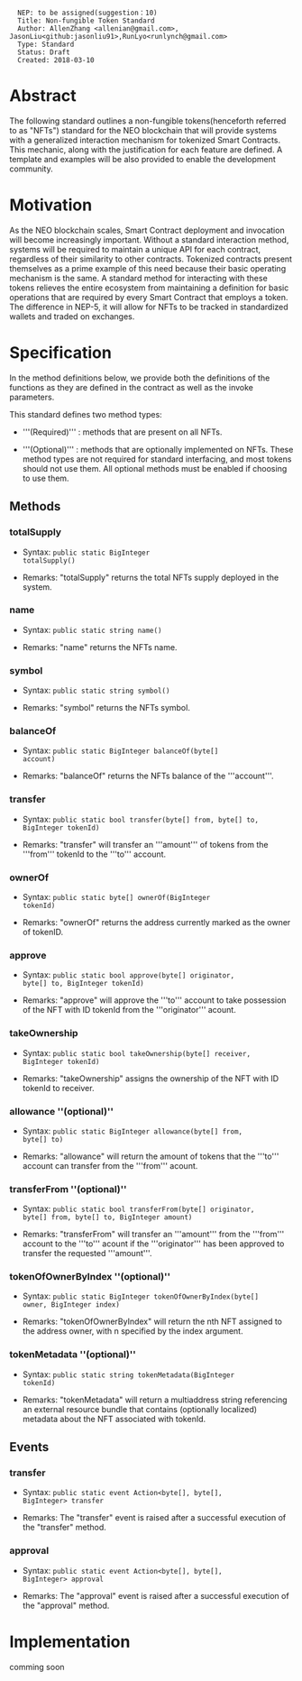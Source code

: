 
```
  NEP: to be assigned(suggestion：10)
  Title: Non-fungible Token Standard
  Author: AllenZhang <allenian@gmail.com>, JasonLiu<github:jasonliu91>,RunLyo<runlynch@gmail.com>
  Type: Standard
  Status: Draft
  Created: 2018-03-10
```

# Abstract

The following standard outlines a non-fungible tokens(henceforth referred to as "NFTs") standard for the NEO blockchain that will provide systems with a generalized interaction mechanism for tokenized Smart Contracts.  This mechanic, along with the justification for each feature are defined.  A template and examples will be also provided to enable the development community.

# Motivation

As the NEO blockchain scales, Smart Contract deployment and invocation will become increasingly important.  Without a standard interaction method, systems will be required to maintain a unique API for each contract, regardless of their similarity to other contracts.  Tokenized contracts present themselves as a prime example of this need because their basic operating mechanism is the same.  A standard method for interacting with these tokens relieves the entire ecosystem from maintaining a definition for basic operations that are required by every Smart Contract that employs a token. The difference in NEP-5, it will allow for NFTs to be tracked in standardized wallets and traded on exchanges.

# Specification

In the method definitions below, we provide both the definitions of the functions as they are defined in the contract as well as the invoke parameters.

This standard defines two method types:

* '''(Required)''' : methods that are present on all NFTs.

* '''(Optional)''' : methods that are optionally implemented on NFTs. These method types are not required for standard interfacing, and most tokens should not use them. All optional methods must be enabled if choosing to use them.

## Methods

### totalSupply

* Syntax: <code>public static BigInteger totalSupply()</code>

* Remarks: "totalSupply" returns the total NFTs supply deployed in the system.

### name

* Syntax: <code>public static string name()</code>

* Remarks: "name" returns the NFTs name.


### symbol

* Syntax: <code>public static string symbol()</code>

* Remarks: "symbol" returns the NFTs symbol.


### balanceOf

* Syntax: <code>public static BigInteger balanceOf(byte[] account)</code>

* Remarks: "balanceOf" returns the NFTs balance of the '''account'''.

### transfer

* Syntax: <code>public static bool transfer(byte[] from, byte[] to, BigInteger tokenId)</code>

* Remarks: "transfer" will transfer an '''amount''' of tokens from the '''from''' tokenId to the '''to''' account.

### ownerOf

* Syntax: <code>public static byte[] ownerOf(BigInteger tokenId)</code>

* Remarks: "ownerOf" returns the address currently marked as the owner of tokenID.

### approve

* Syntax: <code>public static bool approve(byte[] originator, byte[] to, BigInteger tokenId)</code>

* Remarks: "approve" will approve the '''to''' account to take possession of the NFT with ID tokenId from the '''originator''' acount. 

### takeOwnership

* Syntax: <code>public static bool takeOwnership(byte[] receiver, BigInteger tokenId)</code>

* Remarks: "takeOwnership" assigns the ownership of the NFT with ID tokenId to receiver. 


### allowance ''(optional)''

* Syntax: <code>public static BigInteger allowance(byte[] from, byte[] to)</code>

* Remarks: "allowance" will return the amount of tokens that the '''to''' account can transfer from the '''from''' acount.

### transferFrom ''(optional)''

* Syntax: <code>public static bool transferFrom(byte[] originator, byte[] from, byte[] to, BigInteger amount)</code>

* Remarks: "transferFrom" will transfer an '''amount''' from the '''from''' account to the '''to''' acount if the '''originator''' has been approved to transfer the requested '''amount'''.

### tokenOfOwnerByIndex ''(optional)''

* Syntax: <code>public static BigInteger tokenOfOwnerByIndex(byte[] owner, BigInteger index)</code>

* Remarks: "tokenOfOwnerByIndex" will return the nth NFT assigned to the address owner, with n specified by the index argument.

### tokenMetadata ''(optional)''

* Syntax: <code>public static string tokenMetadata(BigInteger tokenId)</code>

* Remarks: "tokenMetadata" will return a multiaddress string referencing an external resource bundle that contains (optionally localized) metadata about the NFT associated with tokenId. 

## Events

### transfer

* Syntax: <code>public static event Action<byte[], byte[], BigInteger> transfer</code>

* Remarks: The "transfer" event is raised after a successful execution of the "transfer" method.

### approval

* Syntax: <code>public static event Action<byte[], byte[], BigInteger> approval</code>

* Remarks: The "approval" event is raised after a successful execution of the "approval" method.

# Implementation

comming soon
